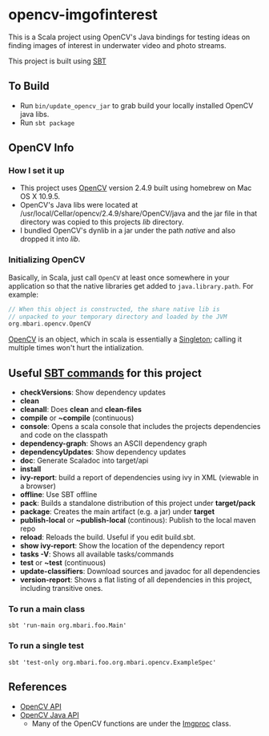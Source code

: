 # opencv-imgofinterest

This is a Scala project using OpenCV's Java bindings for testing ideas on finding images of interest in underwater video and photo streams.

This project is built using [SBT](http://www.scala-sbt.org/)

## To Build  
- Run `bin/update_opencv_jar` to grab build your locally installed OpenCV java libs.
- Run `sbt package`

## OpenCV Info

### How I set it up
- This project uses [OpenCV](http://opencv.org/) version 2.4.9 built using homebrew on Mac OS X 10.9.5. 
- OpenCV's Java libs were located at /usr/local/Cellar/opencv/2.4.9/share/OpenCV/java and the jar file in that directory was copied to this projects _lib_ directory. 
- I bundled OpenCV's dynlib in a jar under the path _native_ and also dropped it into _lib_.

### Initializing OpenCV
Basically, in Scala, just call `OpenCV` at least once somewhere in your application so that the native libraries get added to `java.library.path`. For example:

```scala
// When this object is constructed, the share native lib is 
// unpacked to your temporary directory and loaded by the JVM
org.mbari.opencv.OpenCV
```
[OpenCV](https://github.com/hohonuuli/opencv-imgofinterest/blob/master/src/main/scala/org/mbari/opencv/OpenCV.scala) is an object, which in scala is essentially a [Singleton](https://en.wikipedia.org/wiki/Singleton_pattern); calling it multiple times won't hurt the intialization.

## Useful [SBT commands](http://www.scala-sbt.org/release/docs/Command-Line-Reference.html) for this project

- __checkVersions__: Show dependency updates
- __clean__
- __cleanall__: Does __clean__ and __clean-files__
- __compile__ or __~compile__ (continuous)
- __console__: Opens a scala console that includes the projects dependencies and code on the classpath
- __dependency-graph__: Shows an ASCII dependency graph
- __dependencyUpdates__: Show dependency updates
- __doc__: Generate Scaladoc into target/api
- __install__
- __ivy-report__: build a report of dependencies using ivy in XML (viewable in a browser)
- __offline__: Use SBT offline
- __pack__: Builds a standalone distribution of this project under __target/pack__
- __package__: Creates the main artifact (e.g. a jar) under __target__
- __publish-local__ or __~publish-local__ (continous): Publish to the local maven repo
- __reload__: Reloads the build. Useful if you edit build.sbt.
- __show ivy-report__: Show the location of the dependency report
- __tasks -V__: Shows all available tasks/commands
- __test__ or __~test__ (continuous)
- __update-classifiers__: Download sources and javadoc for all dependencies
- __version-report__: Shows a flat listing of all dependencies in this project, including transitive ones.

### To run a main class
`sbt 'run-main org.mbari.foo.Main'`

### To run a single test
`sbt 'test-only org.mbari.foo.org.mbari.opencv.ExampleSpec'`

## References

- [OpenCV API](http://docs.opencv.org/modules/refman.html)
- [OpenCV Java API](http://docs.opencv.org/java/)
  - Many of the OpenCV functions are under the [Imgproc](http://docs.opencv.org/java/org/opencv/imgproc/Imgproc.html) class.

